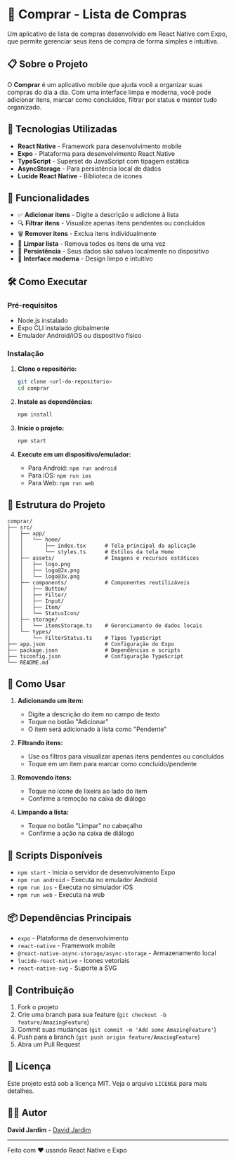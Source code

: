# 🛒 Comprar - Lista de Compras

Um aplicativo de lista de compras desenvolvido em React Native com Expo, que permite gerenciar seus itens de compra de forma simples e intuitiva.

## 📋 Sobre o Projeto

O **Comprar** é um aplicativo mobile que ajuda você a organizar suas compras do dia a dia. Com uma interface limpa e moderna, você pode adicionar itens, marcar como concluídos, filtrar por status e manter tudo organizado.

## 🚀 Tecnologias Utilizadas

- **React Native** - Framework para desenvolvimento mobile
- **Expo** - Plataforma para desenvolvimento React Native
- **TypeScript** - Superset do JavaScript com tipagem estática
- **AsyncStorage** - Para persistência local de dados
- **Lucide React Native** - Biblioteca de ícones

## 📱 Funcionalidades

- ✅ **Adicionar itens** - Digite a descrição e adicione à lista
- 🔍 **Filtrar itens** - Visualize apenas itens pendentes ou concluídos
- 🗑️ **Remover itens** - Exclua itens individualmente
- 🧹 **Limpar lista** - Remova todos os itens de uma vez
- 💾 **Persistência** - Seus dados são salvos localmente no dispositivo
- 🎨 **Interface moderna** - Design limpo e intuitivo

## 🛠️ Como Executar

### Pré-requisitos

- Node.js instalado
- Expo CLI instalado globalmente
- Emulador Android/iOS ou dispositivo físico

### Instalação

1. **Clone o repositório:**
   ```bash
   git clone <url-do-repositorio>
   cd comprar
   ```

2. **Instale as dependências:**
   ```bash
   npm install
   ```

3. **Inicie o projeto:**
   ```bash
   npm start
   ```

4. **Execute em um dispositivo/emulador:**
   - Para Android: `npm run android`
   - Para iOS: `npm run ios`
   - Para Web: `npm run web`

## 📁 Estrutura do Projeto

```
comprar/
├── src/
│   ├── app/
│   │   └── home/
│   │       ├── index.tsx      # Tela principal da aplicação
│   │       └── styles.ts      # Estilos da tela Home
│   ├── assets/                # Imagens e recursos estáticos
│   │   ├── logo.png
│   │   ├── logo@2x.png
│   │   └── logo@3x.png
│   ├── components/            # Componentes reutilizáveis
│   │   ├── Button/
│   │   ├── Filter/
│   │   ├── Input/
│   │   ├── Item/
│   │   └── StatusIcon/
│   ├── storage/
│   │   └── itemsStorage.ts    # Gerenciamento de dados locais
│   └── types/
│       └── FilterStatus.ts    # Tipos TypeScript
├── app.json                   # Configuração do Expo
├── package.json               # Dependências e scripts
├── tsconfig.json              # Configuração TypeScript
└── README.md
```

## 🎯 Como Usar

1. **Adicionando um item:**
   - Digite a descrição do item no campo de texto
   - Toque no botão "Adicionar"
   - O item será adicionado à lista como "Pendente"

2. **Filtrando itens:**
   - Use os filtros para visualizar apenas itens pendentes ou concluídos
   - Toque em um item para marcar como concluído/pendente

3. **Removendo itens:**
   - Toque no ícone de lixeira ao lado do item
   - Confirme a remoção na caixa de diálogo

4. **Limpando a lista:**
   - Toque no botão "Limpar" no cabeçalho
   - Confirme a ação na caixa de diálogo

## 🔧 Scripts Disponíveis

- `npm start` - Inicia o servidor de desenvolvimento Expo
- `npm run android` - Executa no emulador Android
- `npm run ios` - Executa no simulador iOS
- `npm run web` - Executa na web

## 📦 Dependências Principais

- `expo` - Plataforma de desenvolvimento
- `react-native` - Framework mobile
- `@react-native-async-storage/async-storage` - Armazenamento local
- `lucide-react-native` - Ícones vetoriais
- `react-native-svg` - Suporte a SVG

## 🤝 Contribuição

1. Fork o projeto
2. Crie uma branch para sua feature (`git checkout -b feature/AmazingFeature`)
3. Commit suas mudanças (`git commit -m 'Add some AmazingFeature'`)
4. Push para a branch (`git push origin feature/AmazingFeature`)
5. Abra um Pull Request

## 📄 Licença

Este projeto está sob a licença MIT. Veja o arquivo `LICENSE` para mais detalhes.

## 👨‍💻 Autor

**David Jardim** - [David Jardim](https://github.com/T-TheV)

---

Feito com ❤️ usando React Native e Expo
